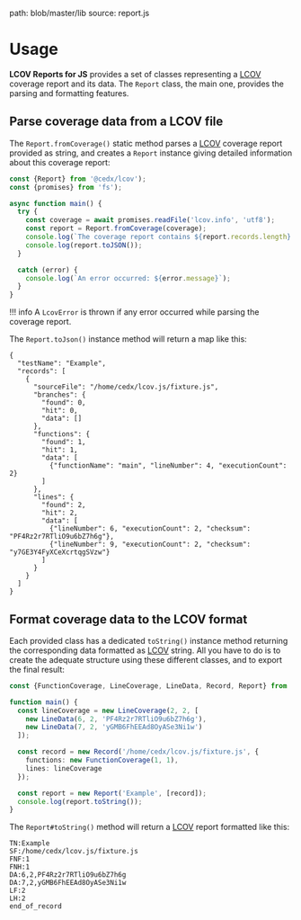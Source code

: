 path: blob/master/lib
source: report.js

# Usage
**LCOV Reports for JS** provides a set of classes representing a [LCOV](http://ltp.sourceforge.net/coverage/lcov.php) coverage report and its data.
The `Report` class, the main one, provides the parsing and formatting features.

## Parse coverage data from a LCOV file
The `Report.fromCoverage()` static method parses a [LCOV](http://ltp.sourceforge.net/coverage/lcov.php) coverage report provided as string, and creates a `Report` instance giving detailed information about this coverage report:

```ts
const {Report} from '@cedx/lcov');
const {promises} from 'fs');

async function main() {
  try {
    const coverage = await promises.readFile('lcov.info', 'utf8');
    const report = Report.fromCoverage(coverage);  
    console.log(`The coverage report contains ${report.records.length} records:`);
    console.log(report.toJSON());
  }

  catch (error) {
    console.log(`An error occurred: ${error.message}`);
  }
}
```

!!! info
    A `LcovError` is thrown if any error occurred while parsing the coverage report.

The `Report.toJson()` instance method will return a map like this:

```tson
{
  "testName": "Example",
  "records": [
    {
      "sourceFile": "/home/cedx/lcov.js/fixture.js",
      "branches": {
        "found": 0,
        "hit": 0,
        "data": []
      },
      "functions": {
        "found": 1,
        "hit": 1,
        "data": [
          {"functionName": "main", "lineNumber": 4, "executionCount": 2}
        ]
      },
      "lines": {
        "found": 2,
        "hit": 2,
        "data": [
          {"lineNumber": 6, "executionCount": 2, "checksum": "PF4Rz2r7RTliO9u6bZ7h6g"},
          {"lineNumber": 9, "executionCount": 2, "checksum": "y7GE3Y4FyXCeXcrtqgSVzw"}
        ]
      }
    }
  ]
}
```

## Format coverage data to the LCOV format
Each provided class has a dedicated `toString()` instance method returning the corresponding data formatted as [LCOV](http://ltp.sourceforge.net/coverage/lcov.php) string.
All you have to do is to create the adequate structure using these different classes, and to export the final result:

```ts
const {FunctionCoverage, LineCoverage, LineData, Record, Report} from '@cedx/lcov');

function main() {
  const lineCoverage = new LineCoverage(2, 2, [
    new LineData(6, 2, 'PF4Rz2r7RTliO9u6bZ7h6g'),
    new LineData(7, 2, 'yGMB6FhEEAd8OyASe3Ni1w')
  ]);

  const record = new Record('/home/cedx/lcov.js/fixture.js', {
    functions: new FunctionCoverage(1, 1),
    lines: lineCoverage
  });

  const report = new Report('Example', [record]);
  console.log(report.toString());
}
```

The `Report#toString()` method will return a [LCOV](http://ltp.sourceforge.net/coverage/lcov.php) report formatted like this:

```
TN:Example
SF:/home/cedx/lcov.js/fixture.js
FNF:1
FNH:1
DA:6,2,PF4Rz2r7RTliO9u6bZ7h6g
DA:7,2,yGMB6FhEEAd8OyASe3Ni1w
LF:2
LH:2
end_of_record
```
